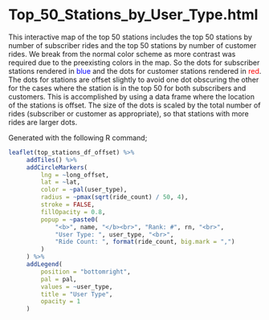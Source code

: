 # Top_50_Stations_by_User_Type.html

This interactive map of the top 50 stations includes the top 50 stations by number of subscriber rides and the top 50 stations by number of customer rides. We break from the normal color scheme as more contrast was required due to the preexisting colors in the map. So the dots for subscriber stations rendered in <span style="color: blue;">blue</span> and the dots for customer stations rendered in <span style="color: red;">red</span>. The dots for stations are offset slightly to avoid one dot obscuring the other for the cases where the station is in the top 50 for both subscribers and customers. This is accomplished by using a data frame where the location of the stations is offset. The size of the dots is scaled by the total number of rides (subscriber or customer as appropriate), so that stations with more rides are larger dots.

Generated with the following R command;

```R
leaflet(top_stations_df_offset) %>%
     addTiles() %>%
     addCircleMarkers(
         lng = ~long_offset,
         lat = ~lat,
         color = ~pal(user_type),
         radius = ~pmax(sqrt(ride_count) / 50, 4),
         stroke = FALSE,
         fillOpacity = 0.8,
         popup = ~paste0(
             "<b>", name, "</b><br>", "Rank: #", rn, "<br>",
             "User Type: ", user_type, "<br>",
             "Ride Count: ", format(ride_count, big.mark = ",")
         )
     ) %>%
     addLegend(
         position = "bottomright",
         pal = pal,
         values = ~user_type,
         title = "User Type",
         opacity = 1
     )
```

